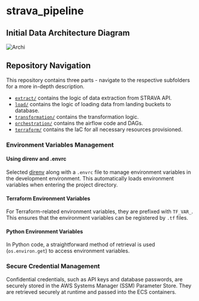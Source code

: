 # strava_pipeline

## Initial Data Architecture Diagram
![Archi](https://github.com/haojunsng/simple_pipeline/blob/main/pipeline/assets/archi.png)

## Repository Navigation
This repository contains three parts - navigate to the respective subfolders for a more in-depth description.
- [`extract/`](https://github.com/haojunsng/strava_pipeline/tree/main/pipeline/pipeline/extract#readme) contains the logic of data extraction from STRAVA API.
- [`load/`](https://github.com/haojunsng/strava_pipeline/tree/main/pipeline/pipeline/load#readme) contains the logic of loading data from landing buckets to database.
- [`transformation/`](https://github.com/haojunsng/strava_pipeline/tree/main/pipeline/pipeline/iac#readme) contains the transformation logic.
- [`orchestration/`](https://github.com/haojunsng/strava_pipeline/tree/main/pipeline/pipeline/orchestration#readme) contains the airflow code and DAGs.
- [`terraform/`](https://github.com/haojunsng/strava_pipeline/tree/main/pipeline/pipeline/terraform#readme) contains the IaC for all necessary resources provisioned.


### Environment Variables Management

#### Using direnv and .envrc

Selected [direnv](https://direnv.net/) along with a `.envrc` file to manage environment variables in the development environment. This automatically loads environment variables when entering the project directory.

#### Terraform Environment Variables

For Terraform-related environment variables, they are prefixed with `TF_VAR_`. This ensures that the environment variables can be registered by `.tf` files.

#### Python Environment Variables

In Python code, a straightforward method of retrieval is used (`os.environ.get`) to access environment variables.

### Secure Credential Management

Confidential credentials, such as API keys and database passwords, are securely stored in the AWS Systems Manager (SSM) Parameter Store. They are retrieved securely at runtime and passed into the ECS containers.
